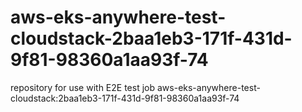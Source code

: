 # aws-eks-anywhere-test-cloudstack-2baa1eb3-171f-431d-9f81-98360a1aa93f-74
repository for use with E2E test job aws-eks-anywhere-test-cloudstack:2baa1eb3-171f-431d-9f81-98360a1aa93f-74
